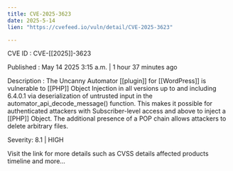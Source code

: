 ```yaml
---
title: CVE-2025-3623
date: 2025-5-14
lien: "https://cvefeed.io/vuln/detail/CVE-2025-3623"

---
```


CVE ID : CVE-[[2025]]-3623

Published :  May 14
2025
3:15 a.m. | 1 hour
37 minutes ago

Description : The Uncanny Automator [[plugin]] for [[WordPress]] is vulnerable to [[PHP]] Object Injection in all versions up to
and including
6.4.0.1 via deserialization of untrusted input in the automator_api_decode_message() function. This makes it possible for authenticated attackers
with Subscriber-level access and above
to inject a [[PHP]] Object. The additional presence of a POP chain allows attackers to delete arbitrary files.

Severity: 8.1 | HIGH

Visit the link for more details
such as CVSS details
affected products
timeline
and more...
